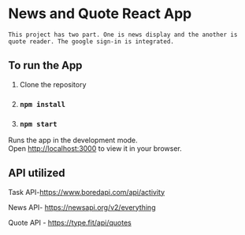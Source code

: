  
 
# News and Quote React App

    This project has two part. One is news display and the another is quote reader. The google sign-in is integrated.

 
## To run the App

 1. Clone the repository
 2. ### `npm install`
3.  ### `npm start`

Runs the app in the development mode.\
Open [http://localhost:3000](http://localhost:3000) to view it in your browser.

## API utilized
Task API-https://www.boredapi.com/api/activity
  
News API- https://newsapi.org/v2/everything 

Quote API - https://type.fit/api/quotes 

 
